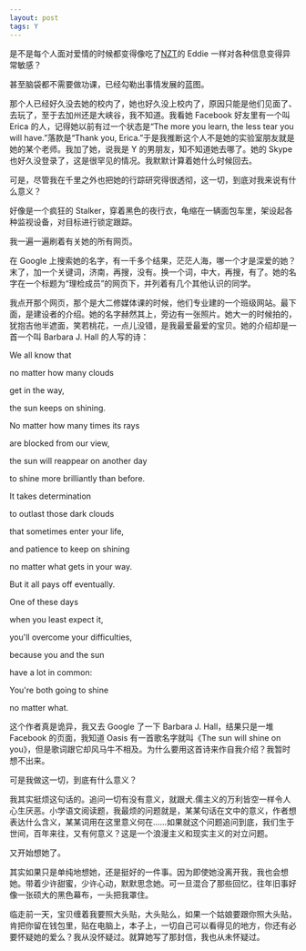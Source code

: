 ```yaml
---
layout: post
tags: Y
---
```


是不是每个人面对爱情的时候都变得像吃了[NZT](http://www.theclearpill.com/about.html)的 Eddie 一样对各种信息变得异常敏感？

甚至脑袋都不需要做功课，已经勾勒出事情发展的蓝图。

那个人已经好久没去她的校内了，她也好久没上校内了，原因只能是他们见面了、去玩了，至于去加州还是大峡谷，我不知道。我看她 Facebook 好友里有一个叫 Erica 的人，记得她以前有过一个状态是“The more you learn, the less tear you will have.”落款是“Thank you, Erica.”于是我推断这个人不是她的实验室朋友就是她的某个老师。我加了她，说我是 Y 的男朋友，知不知道她去哪了。她的 Skype 也好久没登录了，这是很罕见的情况。我默默计算着她什么时候回去。

可是，尽管我在千里之外也把她的行踪研究得很透彻，这一切，到底对我来说有什么意义？

好像是一个疯狂的 Stalker，穿着黑色的夜行衣，龟缩在一辆面包车里，架设起各种监视设备，对目标进行锁定跟踪。

我一遍一遍刷着有关她的所有网页。

在 Google 上搜索她的名字，有一千多个结果，茫茫人海，哪一个才是深爱的她？末了，加一个关键词，济南，再搜，没有。换一个词，中大，再搜，有了。她的名字在一个标题为“理检成员”的网页下，并列着有几个其他认识的同学。

我点开那个网页，那个是大二修媒体课的时候，他们专业建的一个班级网站。最下面，是建设者的介绍。她的名字赫然其上，旁边有一张照片。她大一的时候拍的，犹抱吉他半遮面，笑若桃花，一点儿没错，是我最爱最爱的宝贝。她的介绍却是一首一个叫 Barbara J. Hall 的人写的诗：

We all know that

no matter how many clouds

get in the way,

the sun keeps on shining.

No matter how many times its rays

are blocked from our view,

the sun will reappear on another day

to shine more brilliantly than before.

It takes determination

to outlast those dark clouds

that sometimes enter your life,

and patience to keep on shining

no matter what gets in your way.

But it all pays off eventually.

One of these days

when you least expect it,

you'll overcome your difficulties,

because you and the sun

have a lot in common:

You're both going to shine

no matter what.

这个作者真是诡异，我又去 Google 了一下 Barbara J. Hall，结果只是一堆 Facebook 的页面，我知道 Oasis 有一首歌名字就叫《The sun will shine on you》，但是歌词跟它却风马牛不相及。为什么要用这首诗来作自我介绍？我暂时想不出来。

可是我做这一切，到底有什么意义？

我其实挺烦这句话的。追问一切有没有意义，就跟犬.儒主义的万利皆空一样令人心生厌恶。小学语文阅读题，我最烦的问题就是，某某句话在文中的意义，作者想表达什么含义，某某词用在这里意义何在……如果就这个问题追问到底，我们生于世间，百年来往，又有何意义？这是一个浪漫主义和现实主义的对立问题。

又开始想她了。

其实如果只是单纯地想她，还是挺好的一件事。因为即使她没离开我，我也会想她。带着少许甜蜜，少许心动，默默思念她。可一旦混合了那些回忆，往年旧事好像一张硕大的黑色幕布，一头把我罩住。

临走前一天，宝贝缠着我要照大头贴，大头贴么，如果一个姑娘要跟你照大头贴，肯把你留在钱包里，贴在电脑上，本子上，一切自己可以看得见的地方，你还有必要怀疑她的爱么？我从没怀疑过。就算她写了那封信，我也从未怀疑过。
